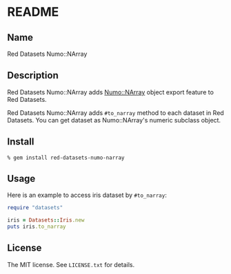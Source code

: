 # README

## Name

Red Datasets Numo::NArray

## Description

Red Datasets Numo::NArray adds [Numo::NArray](https://github.com/ruby-numo/numo-narray) object export feature to Red Datasets.

Red Datasets Numo::NArray adds `#to_narray` method to each dataset in Red Datasets. You can get dataset as Numo::NArray's numeric subclass object.

## Install

```console
% gem install red-datasets-numo-narray
```

## Usage

Here is an example to access iris dataset by `#to_narray`:

```ruby
require "datasets"

iris = Datasets::Iris.new
puts iris.to_narray
```

## License

The MIT license. See `LICENSE.txt` for details.
